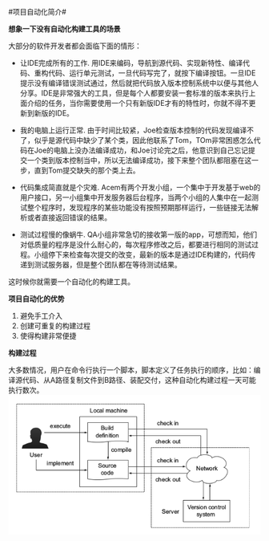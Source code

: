 
#项目自动化简介#

**想象一下没有自动化构建工具的场景**

大部分的软件开发者都会面临下面的情形：

* 让IDE完成所有的工作. 用IDE来编码，导航到源代码、实现新特性、编译代码、重构代码、运行单元测试，一旦代码写完了，就按下编译按钮。一旦IDE提示没有编译错误测试通过，然后就把代码放入版本控制系统中以便与其他人分享。IDE是非常强大的工具，但是每个人都要安装一套标准的版本来执行上面介绍的任务，当你需要使用一个只有新版IDE才有的特性时，你就不得不更新到新版的IDE。

* 我的电脑上运行正常. 由于时间比较紧，Joe检查版本控制的代码发现编译不了，似乎是源代码中缺少了某个类，因此他联系了Tom，TOm非常困惑怎么代码在Joe的电脑上没办法编译成功，和Joe讨论完之后，他意识到自己忘记提交一个类到版本控制当中，所以无法编译成功，接下来整个团队都阻塞在这一步，直到Tom提交缺失的那个类上去。

* 代码集成简直就是个灾难. Acem有两个开发小组，一个集中于开发基于web的用户接口，另一小组集中开发服务器后台程序，当两个小组的人集中在一起测试整个程序时，发现程序的某些功能没有按照预期那样运行，一些链接无法解析或者直接返回错误的结果。

* 测试过程慢的像蜗牛. QA小组非常急切的接收第一版的app，可想而知，他们对低质量的程序是没什么耐心的，每次程序修改之后，都要进行相同的测试过程。小组停下来检查每次提交的改变，最新的版本是通过IDE构建的，代码传递到测试服务器，但是整个团队都在等待测试结果。

这时候你就需要一个自动化的构建工具。

**项目自动化的优势**

1. 避免手工介入
2. 创建可重复的构建过程
3. 使得构建非常便捷

**构建过程**

大多数情况，用户在命令行执行一个脚本，脚本定义了任务执行的顺序，比如：编译源代码、从A路径复制文件到B路径、装配交付，这种自动化构建过程一天可能执行数次。
![](/images/build-process.png)
